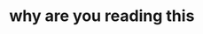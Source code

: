 # why are you reading this
<!--
### Hi there 👋
I'm **kilickerem066**, a *programmer* that lives in *Turkey*. I created *2* **repositories**, and my favorite repositories are [copy/v86](https://t.ly/T6Xb) and [CosmosOS/Cosmos](https://t.ly/wg2S).

### 💻 Projects I'm working on (3)
- win95keygen.py - An ultimate Windows/Office 95 key generator script
- win7simulator - A Windows 7 simulator written in HTML, CSS and JS.
- archinstaller - An Arch Linux installer based on Bash programming language

---

**kilickerem066/kilickerem066** is a ✨ _special_ ✨ repository because its `README.md` (this file) appears on your GitHub profile.

Here are some ideas to get you started:

- 🌱 I’m currently learning ...
- 😄 Pronouns: ...
- ⚡ Fun fact: ...
- 👯 I’m looking to collaborate on ***a browser***.
- 🤔 I’m looking for help with ***nothing right now***.

- 📫 How to reach me: ***Learn HTML, CSS, JS, PHP, Java, C/C++, Lua, SQL, VBScript, Batch***
- 🔭 
- 💬 Ask me about ***coding, math, science, etc.***
- 
-->


